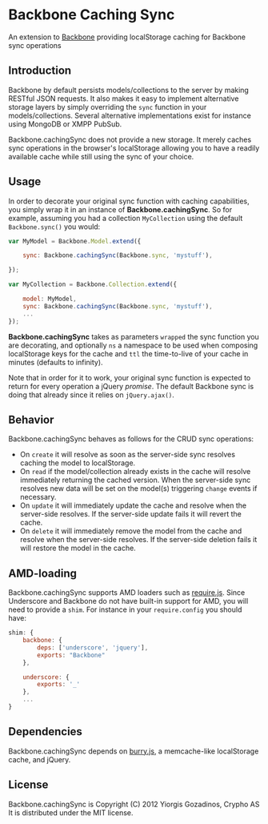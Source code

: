 # Backbone Caching Sync

An extension to [Backbone] providing localStorage caching for Backbone sync operations

## Introduction

Backbone by default persists models/collections to the server by making RESTful JSON requests. It also makes it easy to implement alternative storage layers by simply overriding the `sync` function in your models/collections. Several alternative implementations exist for instance using MongoDB or XMPP PubSub.

Backbone.cachingSync does not provide a new storage. It merely caches sync operations in the browser's localStorage allowing you to have a readily available cache while still using the sync of your choice.

## Usage

In order to decorate your original sync function with caching capabilities, you simply wrap it in an instance of **Backbone.cachingSync**. So for example, assuming you had a collection `MyCollection` using the default `Backbone.sync()` you would:

```javascript
var MyModel = Backbone.Model.extend({

    sync: Backbone.cachingSync(Backbone.sync, 'mystuff'),

});

var MyCollection = Backbone.Collection.extend({

    model: MyModel,
    sync: Backbone.cachingSync(Backbone.sync, 'mystuff'),
    ...
});
```

**Backbone.cachingSync** takes as parameters `wrapped` the sync function you are decorating, and optionally `ns` a namespace to be used when composing localStorage keys for the cache and `ttl` the time-to-live of your cache in minutes (defaults to infinity).

Note that in order for it to work, your original sync function is expected to return for every operation a jQuery *promise*. The default Backbone sync is doing that already since it relies on `jQuery.ajax()`.

## Behavior

Backbone.cachingSync behaves as follows for the CRUD sync operations:

* On `create` it will resolve as soon as the server-side sync resolves caching the model to localStorage.
* On `read` if the model/collection already exists in the cache will resolve immediately returning the cached version. When the server-side sync resolves new data will be set on the model(s) triggering `change` events if necessary.
* On `update` it will immediately update the cache and resolve when the server-side resolves. If the server-side update fails it will revert the cache.
* On `delete` it will immediately remove the model from the cache and resolve when the server-side resolves. If the server-side deletion fails it will restore the model in the cache.

## AMD-loading

Backbone.cachingSync supports AMD loaders such as [require.js]. Since Underscore and Backbone do not have built-in support for AMD, you will need to provide a `shim`. For instance in your `require.config` you should have:

```javascript
shim: {
    backbone: {
        deps: ['underscore', 'jquery'],
        exports: "Backbone"
    },

    underscore: {
        exports: '_'
    },
    ...
}
```

## Dependencies

Backbone.cachingSync depends on [burry.js], a memcache-like localStorage cache, and jQuery.

## License

Backbone.cachingSync is Copyright (C) 2012 Yiorgis Gozadinos, Crypho AS
It is distributed under the MIT license.

[Backbone]: http://documentcloud.github.com/backbone
[require.js]: http://requirejs.org/
[burry.js]: http://github.com/ggozad/burry.js
